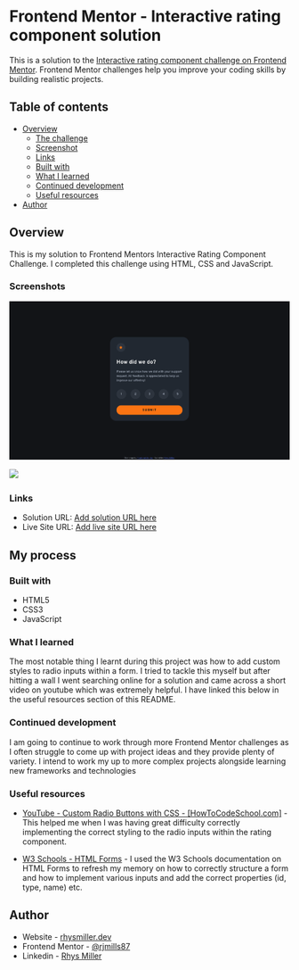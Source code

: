 # Frontend Mentor - Interactive rating component solution

This is a solution to the [Interactive rating component challenge on Frontend Mentor](https://www.frontendmentor.io/challenges/interactive-rating-component-koxpeBUmI). Frontend Mentor challenges help you improve your coding skills by building realistic projects.

## Table of contents

- [Overview](#overview)
  - [The challenge](#the-challenge)
  - [Screenshot](#screenshot)
  - [Links](#links)
  - [Built with](#built-with)
  - [What I learned](#what-i-learned)
  - [Continued development](#continued-development)
  - [Useful resources](#useful-resources)
- [Author](#author)

## Overview

This is my solution to Frontend Mentors Interactive Rating Component Challenge. I completed this challenge using HTML, CSS and JavaScript.

### Screenshots

![](./screenshot.png)

![](./screenshot-thankyou.jpg)

### Links

- Solution URL: [Add solution URL here](https://www.frontendmentor.io/solutions/interactive-rating-component-using-html-css-javascript-vCK__V2OnLhttps://your-solution-url.com)
- Live Site URL: [Add live site URL here](https://clever-arithmetic-5b009a.netlify.app/)

## My process

### Built with

- HTML5
- CSS3
- JavaScript

### What I learned

The most notable thing I learnt during this project was how to add custom styles to radio inputs within a form. I tried to tackle this myself but after hitting a wall I went searching online for a solution and came across a short video on youtube which was extremely helpful. I have linked this below in the useful resources section of this README.

### Continued development

I am going to continue to work through more Frontend Mentor challenges as I often struggle to come up with project ideas and they provide plenty of variety. I intend to work my up to more complex projects alongside learning new frameworks and technologies

### Useful resources

- [YouTube - Custom Radio Buttons with CSS - [HowToCodeSchool.com]](https://youtu.be/mouR7XHcQ0k?si=qrZvzlvi2lb2_GQH) - This helped me when I was having great difficulty correctly implementing the correct styling to the radio inputs within the rating component.

- [W3 Schools - HTML Forms](https://www.w3schools.com/html/html_forms.asp) - I used the W3 Schools documentation on HTML Forms to refresh my memory on how to correctly structure a form and how to implement various inputs and add the correct properties (id, type, name) etc.

## Author

- Website - [rhysmiller.dev](https://rhysmiller.dev/)
- Frontend Mentor - [@rjmills87](https://www.frontendmentor.io/profile/rjmills87)
- Linkedin - [Rhys Miller](https://www.linkedin.com/in/rjmills87/)
